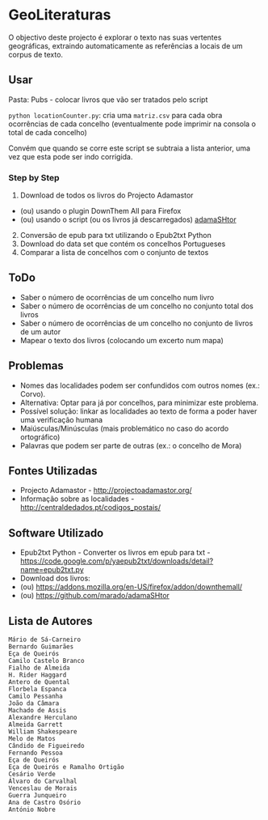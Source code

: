 # GeoLiteraturas

O objectivo deste projecto é explorar o texto nas suas vertentes geográficas, extraindo automaticamente as referências a locais de um corpus de texto.

## Usar
Pasta: Pubs - colocar livros que vão ser tratados pelo script

`python locationCounter.py`: cria uma `matriz.csv` para cada obra ocorrências de cada concelho (eventualmente pode imprimir na consola o total de cada concelho)

Convém que quando se corre este script se subtraia a lista anterior, uma vez que esta pode ser indo corrigida.

### Step by Step
1. Download de todos os livros do Projecto Adamastor
 * (ou) usando o plugin DownThem All para Firefox
 * (ou) usando o script (ou os livros já descarregados) [adamaSHtor](https://github.com/marado/adamaSHtor)
2. Conversão de epub para txt utilizando o Epub2txt Python
3. Download do data set que contém os concelhos Portugueses
4. Comparar a lista de concelhos com o conjunto de textos

## ToDo
* Saber o número de ocorrências de um concelho num livro
* Saber o número de ocorrências de um concelho no conjunto total dos livros
* Saber o número de ocorrências de um concelho no conjunto de livros de um autor
* Mapear o texto dos livros (colocando um excerto num mapa)

## Problemas
* Nomes das localidades podem ser confundidos com outros nomes (ex.: Corvo).
 * Alternativa: Optar para já por concelhos, para minimizar este problema.
 * Possível solução: linkar as localidades ao texto de forma a poder haver uma verificação humana
* Maiúsculas/Minúsculas (mais problemático no caso do acordo ortográfico)
* Palavras que podem ser parte de outras (ex.: o concelho de Mora)

## Fontes Utilizadas
* Projecto Adamastor - http://projectoadamastor.org/
* Informação sobre as localidades - http://centraldedados.pt/codigos_postais/

## Software Utilizado
* Epub2txt Python - Converter os livros em epub para txt - https://code.google.com/p/yaepub2txt/downloads/detail?name=epub2txt.py
* Download dos livros:
 * (ou) https://addons.mozilla.org/en-US/firefox/addon/downthemall/
 * (ou) https://github.com/marado/adamaSHtor

## Lista de Autores
```
Mário de Sá-Carneiro
Bernardo Guimarães
Eça de Queirós
Camilo Castelo Branco
Fialho de Almeida
H. Rider Haggard
Antero de Quental
Florbela Espanca
Camilo Pessanha
João da Câmara
Machado de Assis
Alexandre Herculano
Almeida Garrett
William Shakespeare
Melo de Matos
Cândido de Figueiredo
Fernando Pessoa
Eça de Queirós
Eça de Queirós e Ramalho Ortigão
Cesário Verde
Álvaro do Carvalhal
Venceslau de Morais
Guerra Junqueiro
Ana de Castro Osório
António Nobre
```
